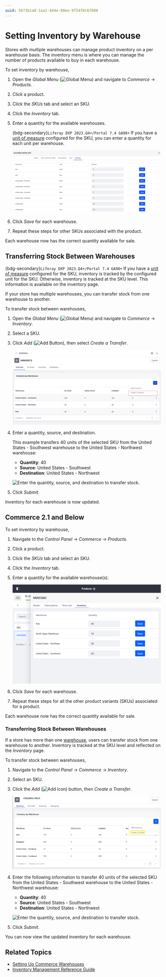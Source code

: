 ```yaml
---
uuid: 5673b1a0-1aa1-444e-88ee-9f54f0c67608
---
```

# Setting Inventory by Warehouse

Stores with multiple warehouses can manage product inventory on a per warehouse basis. The inventory menu is where you can manage the number of products available to buy in each warehouse.

To set inventory by warehouse,

1. Open the *Global Menu* (![Global Menu](../images/icon-applications-menu.png)) and navigate to *Commerce* &rarr; *Products*.

1. Click a product.

1. Click the *SKUs* tab and select an SKU.

1. Click the *Inventory* tab.

1. Enter a quantity for the available warehouses. 

   {bdg-secondary}`Liferay DXP 2023.Q4+/Portal 7.4 GA98+` If you have a [unit of measure](../product-management/creating-and-managing-products/products/units-of-measure.md) configured for the SKU, you can enter a quantity for each unit per warehouse.

   ![Enter the quantity of available units for an SKU in each warehouse.](./setting-inventory-by-warehouse/images/01.png)

1. Click *Save* for each warehouse.

1. Repeat these steps for other SKUs associated with the product.

Each warehouse now has the correct quantity available for sale.

## Transferring Stock Between Warehouses

{bdg-secondary}`Liferay DXP 2023.Q4+/Portal 7.4 GA98+` If you have a [unit of measure](../product-management/creating-and-managing-products/products/units-of-measure.md) configured for the SKU, inventory is tracked by the configured unit for the SKU. Otherwise, inventory is tracked at the SKU level. This information is available on the inventory page. 

If your store has multiple warehouses, you can transfer stock from one warehouse to another.

To transfer stock between warehouses,

1. Open the *Global Menu* (![Global Menu](../images/icon-applications-menu.png)) and navigate to *Commerce* &rarr; *Inventory*.

1. Select a SKU.

1. Click *Add* (![Add Button](../images/icon-add.png)), then select *Create a Transfer*.

   ![You can transfer stock from one warehouse to another.](./setting-inventory-by-warehouse/images/02.png)

1. Enter a quantity, source, and destination.

   This example transfers 40 units of the selected SKU from the United States - Southwest warehouse to the United States - Northwest warehouse:

   * **Quantity**: 40
   * **Source**: United States - Southwest
   * **Destination**: United States - Northwest

   ![Enter the quantity, source, and destination to transfer stock.](./setting-inventory-by-warehouse/images/03.png)

1. Click *Submit*.

Inventory for each warehouse is now updated.

## Commerce 2.1 and Below

To set inventory by warehouse,

1. Navigate to the *Control Panel* &rarr; *Commerce* &rarr; *Products*.

1. Click a product.

1. Click the *SKUs* tab and select an SKU.

1. Click the *Inventory* tab.

1. Enter a quantity for the available warehouse(s).

   ![Enter the number of available units for an SKU in each warehouse.](./setting-inventory-by-warehouse/images/04.png)

1. Click *Save* for each warehouse.

1. Repeat these steps for all the other product variants (SKUs) associated for a product.

Each warehouse now has the correct quantity available for sale.

### Transferring Stock Between Warehouses

If a store has more than one [warehouse](./setting-up-warehouses.md), users can transfer stock from one warehouse to another. Inventory is tracked at the SKU level and reflected on the *Inventory* page.

To transfer stock between warehouses,

1. Navigate to the *Control Panel* &rarr; *Commerce* &rarr; *Inventory*.

1. Select an SKU.

1. Click the *Add* (![Add icon](../images/icon-add.png)) button, then *Create a Transfer*.

   ![Users can transfer stock between warehouses](./setting-inventory-by-warehouse/images/05.png)

1. Enter the following information to transfer 40 units of the selected SKU from the United States - Southwest warehouse to the United States - Northwest warehouse:

   * **Quantity**: 40
   * **Source**: United States - Southwest
   * **Destination**: United States - Northwest

   ![Enter the quantity, source, and destination to transfer stock.](./setting-inventory-by-warehouse/images/03.png)

1. Click *Submit*.

You can now view the updated inventory for each warehouse.

## Related Topics

* [Setting Up Commerce Warehouses](./setting-up-warehouses.md)
* [Inventory Management Reference Guide](./inventory-management-reference-guide.md)
